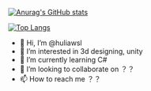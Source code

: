 [![Anurag's GitHub stats](https://github-readme-stats.vercel.app/api?username=huliawsl)](https://github.com/huliawsl/github-readme-stats&count_private=true)

[![Top Langs](https://github-readme-stats.vercel.app/api/top-langs/?username=huliawsl)](https://github.com/huliawsl/github-readme-stats&count_private=true)
- 👋 Hi, I’m @huliawsl
- 👀 I’m interested in 3d designing, unity
- 🌱 I’m currently learning C#
- 💞️ I’m looking to collaborate on ？？
- 📫 How to reach me ？？

<!---
huliawsl/huliawsl is a ✨ special ✨ repository because its `README.md` (this file) appears on your GitHub profile.
You can click the Preview link to take a look at your changes.
--->

